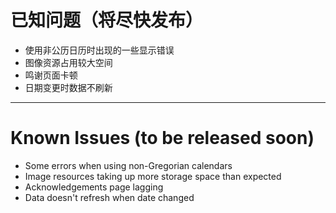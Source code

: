# 已知问题（将尽快发布）
- 使用非公历日历时出现的一些显示错误
- 图像资源占用较大空间
- 鸣谢页面卡顿
- 日期变更时数据不刷新

***

# Known Issues (to be released soon) 
- Some errors when using non-Gregorian calendars
- Image resources taking up more storage space than expected
- Acknowledgements page lagging
- Data doesn't refresh when date changed
